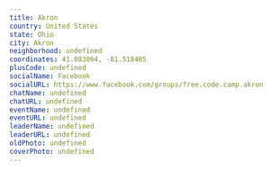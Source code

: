 ```yaml
---
title: Akron
country: United States
state: Ohio
city: Akron
neighborhood: undefined
coordinates: 41.083064, -81.518485
plusCode: undefined
socialName: Facebook
socialURL: https://www.facebook.com/groups/free.code.camp.akron
chatName: undefined
chatURL: undefined
eventName: undefined
eventURL: undefined
leaderName: undefined
leaderURL: undefined
oldPhoto: undefined
coverPhoto: undefined
---
```

